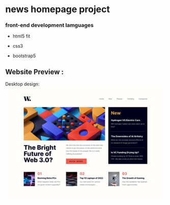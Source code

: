# news homepage project

### front-end development lamguages

- html5
fit
- css3

- bootstrap5

## Website Preview :

Desktop design:
<img
  src="designs/desktop-design.jpg"
  alt="Alt text"
  title="desktop-view"
  style="display: inline-block; margin: 0 auto; max-width: 300px">